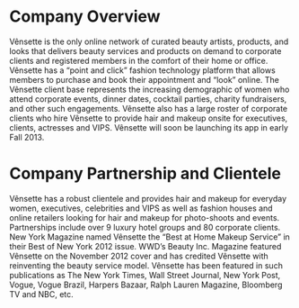 Company Overview
================

Vênsette is the only online network of curated beauty artists, products, and looks that delivers beauty services and products on demand to corporate clients and registered members in the comfort of their home or office. Vênsette has a “point and click” fashion technology platform that allows members to purchase and book their appointment and “look” online. The Vênsette client base represents the increasing demographic of women who attend corporate events, dinner dates, cocktail parties, charity fundraisers, and other such engagements. Vênsette also has a large roster of corporate clients who hire Vênsette to provide hair and makeup onsite for executives, clients, actresses and VIPS. Vênsette will soon be launching its app in early Fall 2013.

Company Partnership and Clientele
=================================

Vênsette has a robust clientele and provides hair and makeup for everyday women, executives, celebrities and VIPS as well as fashion houses and online retailers looking for hair and makeup for photo-shoots and events. Partnerships include over 9 luxury hotel groups and 80 corporate clients. New York Magazine named Vênsette the “Best at Home Makeup Service” in their Best of New York 2012 issue. WWD’s Beauty Inc. Magazine featured Vênsette on the November 2012 cover and has credited Vênsette with reinventing the beauty service model. Vênsette has been featured in such publications as The New York Times, Wall Street Journal, New York Post, Vogue, Vogue Brazil, Harpers Bazaar, Ralph Lauren Magazine, Bloomberg TV and NBC, etc.